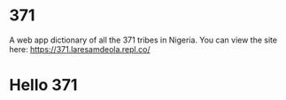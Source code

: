 # 371
A web app dictionary of all the 371 tribes in Nigeria.
You can view the site here: https://371.laresamdeola.repl.co/
<html>
  <h1 style={color: 'red';}>Hello 371</h1>
</html>
